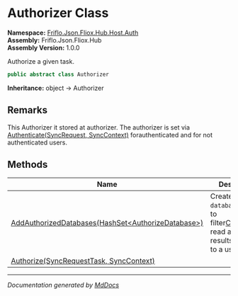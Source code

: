 ﻿<!--  
  <auto-generated>   
    The contents of this file were generated by a tool.  
    Changes to this file may be list if the file is regenerated  
  </auto-generated>   
-->

# Authorizer Class

**Namespace:** [Friflo.Json.Fliox.Hub.Host.Auth](../index.md)  
**Assembly:** Friflo.Json.Fliox.Hub  
**Assembly Version:** 1.0.0

Authorize a given task.

```csharp
public abstract class Authorizer
```

**Inheritance:** object → Authorizer

## Remarks

This Authorizer it stored at authorizer. The authorizer is set via [Authenticate(SyncRequest, SyncContext)](../Authenticator/methods/Authenticate.md) forauthenticated and for not authenticated users.

## Methods

| Name                                                                                      | Description                                                                                                                                     |
| ----------------------------------------------------------------------------------------- | ----------------------------------------------------------------------------------------------------------------------------------------------- |
| [AddAuthorizedDatabases(HashSet\<AuthorizeDatabase\>)](methods/AddAuthorizedDatabases.md) | Create a set of `databases` used to filter[ClusterStore](../../../DB/Cluster/ClusterStore/index.md) read and query results available to a user. |
| [Authorize(SyncRequestTask, SyncContext)](methods/Authorize.md)                           |                                                                                                                                                 |

___

*Documentation generated by [MdDocs](https://github.com/ap0llo/mddocs)*
